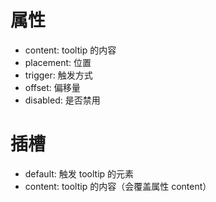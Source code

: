 # 属性

- content: tooltip 的内容
- placement: 位置
- trigger: 触发方式
- offset: 偏移量
- disabled: 是否禁用

# 插槽

- default: 触发 tooltip 的元素
- content: tooltip 的内容（会覆盖属性 content）
